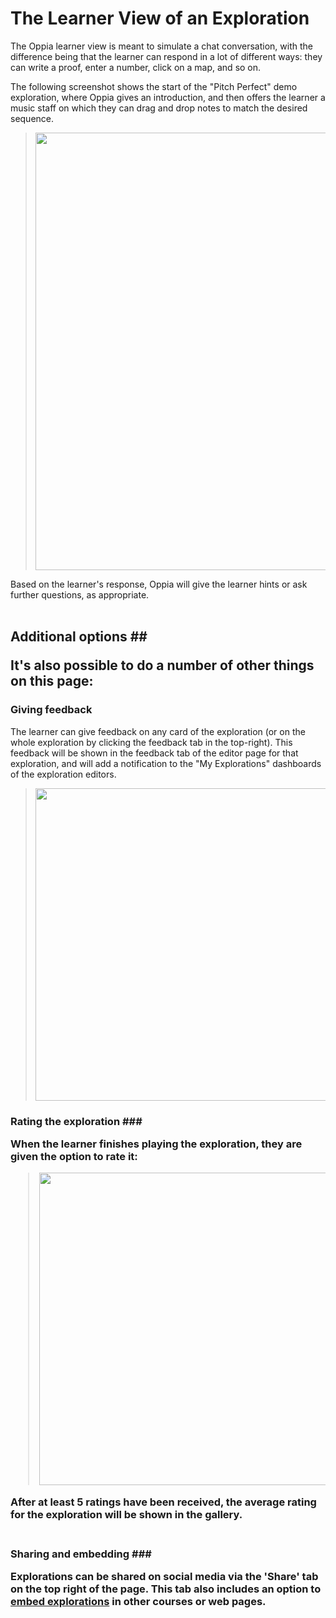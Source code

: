 # The Learner View of an Exploration #

The Oppia learner view is meant to simulate a chat conversation, with the difference being that the learner can respond in a lot of different ways: they can write a proof, enter a number, click on a map, and so on.

The following screenshot shows the start of the "Pitch Perfect" demo exploration, where Oppia gives an introduction, and then offers the learner a music staff on which they can drag and drop notes to match the desired sequence.

> <img src='http://wiki.oppia.googlecode.com/git/images/exploration.png' width='700'></li></ul>

Based on the learner's response, Oppia will give the learner hints or ask further questions, as appropriate.<br>
<br>
<h2>Additional options ##

It's also possible to do a number of other things on this page:

### Giving feedback ###

The learner can give feedback on any card of the exploration (or on the whole exploration by clicking the feedback tab in the top-right). This feedback will be shown in the feedback tab of the editor page for that exploration, and will add a notification to the "My Explorations" dashboards of the exploration editors.

> <img src='http://wiki.oppia.googlecode.com/git/images/exploration_feedback.png' width='500'></li></ul>

<h3>Rating the exploration ###

When the learner finishes playing the exploration, they are given the option to rate it:

> <img src='http://wiki.oppia.googlecode.com/git/images/exploration_rating.png' width='500'></li></ul>

After at least 5 ratings have been received, the average rating for the exploration will be shown in the gallery.<br>
<br>
<h3>Sharing and embedding ###

Explorations can be shared on social media via the 'Share' tab on the top right of the page. This tab also includes an option to [embed explorations](EmbeddingYourExploration.md) in other courses or web pages.